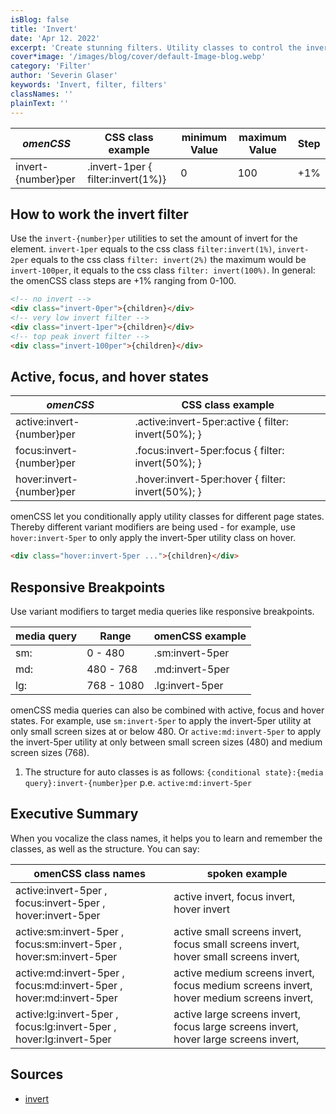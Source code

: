 ```yaml
---
isBlog: false
title: 'Invert'
date: 'Apr 12. 2022'
excerpt: 'Create stunning filters. Utility classes to control the invert filters.'
cover*image: '/images/blog/cover/default-Image-blog.webp'
category: 'Filter'
author: 'Severin Glaser'
keywords: 'Invert, filter, filters'
classNames: ''
plainText: ''
---
```


| _omenCSS_          | CSS class example                 | minimum Value | maximum Value | Step |
| ------------------ | --------------------------------- | ------------- | ------------- | ---- |
| invert-{number}per | .invert-1per { filter:invert(1%)} | 0             | 100           | +1%  |

## How to work the invert filter

Use the `invert-{number}per` utilities to set the amount of invert for the element. `invert-1per` equals to the css class `filter:invert(1%)`, `invert-2per` equals to the css class `filter: invert(2%)` the maximum would be `invert-100per`, it equals to the css class `filter: invert(100%)`. In general: the omenCSS class steps are +1% ranging from 0-100.

```html
<!-- no invert -->
<div class="invert-0per">{children}</div>
<!-- very low invert filter -->
<div class="invert-1per">{children}</div>
<!-- top peak invert filter -->
<div class="invert-100per">{children}</div>
```

## Active, focus, and hover states

| _omenCSS_                 | CSS class example                                    |
| ------------------------- | ---------------------------------------------------- |
| active:invert-{number}per | .active\:invert-5per:active { filter: invert(50%); } |
| focus:invert-{number}per  | .focus\:invert-5per:focus { filter: invert(50%); }   |
| hover:invert-{number}per  | .hover\:invert-5per:hover { filter: invert(50%); }   |

omenCSS let you conditionally apply utility classes for different page states. Thereby different variant modifiers are being used - for example, use `hover:invert-5per` to only apply the invert-5per utility class on hover.

```html
<div class="hover:invert-5per ...">{children}</div>
```

## Responsive Breakpoints

Use variant modifiers to target media queries like responsive breakpoints.

| media query | Range      | omenCSS example |
| ----------- | ---------- | --------------- |
| sm:         | 0 - 480    | .sm:invert-5per |
| md:         | 480 - 768  | .md:invert-5per |
| lg:         | 768 - 1080 | .lg:invert-5per |

omenCSS media queries can also be combined with active, focus and hover states. For example, use `sm:invert-5per` to apply the invert-5per utility at only small screen sizes at or below 480. Or `active:md:invert-5per` to apply the invert-5per utility at only between small screen sizes (480) and medium screen sizes (768).

1. The structure for auto classes is as follows: `{conditional state}:{media query}:invert-{number}per` p.e. `active:md:invert-5per`

## Executive Summary

When you vocalize the class names, it helps you to learn and remember the classes, as well as the structure. You can say:

| omenCSS class names                                                 | spoken example                                                                          |
| ------------------------------------------------------------------- | --------------------------------------------------------------------------------------- |
| active:invert-5per , focus:invert-5per , hover:invert-5per          | active invert, focus invert, hover invert                                               |
| active:sm:invert-5per , focus:sm:invert-5per , hover:sm:invert-5per | active small screens invert, focus small screens invert, hover small screens invert,    |
| active:md:invert-5per , focus:md:invert-5per , hover:md:invert-5per | active medium screens invert, focus medium screens invert, hover medium screens invert, |
| active:lg:invert-5per , focus:lg:invert-5per , hover:lg:invert-5per | active large screens invert, focus large screens invert, hover large screens invert,    |

## Sources

- [invert](https://developer.mozilla.org/en-US/docs/Web/CSS/filter-function/invert)
